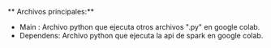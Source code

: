 ** Archivos principales:**
  * Main : Archivo python que ejecuta otros archivos ".py" en google colab.
  * Dependens: Archivo python que ejecuta la api de spark en google colab.
  
